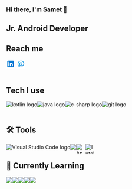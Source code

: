 ### Hi there, I'm Samet 👋

## Jr. Android Developer

## Reach me

[<img height="24" width="24" align= "center" src="image/linkedin.png"/>][linkedln]
[<img height="24" width="24" align= "center" src="image/email.png"/>](mailto:samet.ctnky35@gmail.com)
<br />
<br />
## Tech I use
<img align="left"
     src="https://upload.wikimedia.org/wikipedia/commons/thumb/7/74/Kotlin_Icon.png/1200px-Kotlin_Icon.png" alt="kotlin logo" title="kotlin"  height="25"/>
<img align="left"
     src="https://img.shields.io/badge/Java-ED8B00?color=272D2D&logo=java&logoColor=orange" alt="java logo" title="java"  height="25"/>
<img align="left"
     src="https://img.shields.io/badge/C%23-239120?color=272D2D&logo=c-sharp&logoColor=purple" alt="c-sharp logo" title="c-sharp"  height="25"/>
<img align="left"
     src="https://img.shields.io/badge/git-282C34?logo=git&logoColor=F05032" alt="git logo" title="git" height="25" />
<br />
<br />
## 🛠 Tools
<img align="left"
     src="https://img.shields.io/badge/VS%20Code-282C34?logo=visual-studio-code&logoColor=007ACC" alt="Visual Studio Code logo" title="Visual Studio Code"  height="25" />
<img align="left"
     src="https://badges.aleen42.com/src/visual_studio_dfc.svg"  height="25"/>
<img align="left"
     src="https://2.bp.blogspot.com/-tzm1twY_ENM/XlCRuI0ZkRI/AAAAAAAAOso/BmNOUANXWxwc5vwslNw3WpjrDlgs9PuwQCLcBGAsYHQ/s1600/pasted%2Bimage%2B0.png" alt="Android Studio logo" title="Android Studio" width="25" height="25" />
<img align="left"
     src="https://pbs.twimg.com/profile_images/1206618215767584769/zl48EuhC_400x400.jpg" alt="Intellij idea logo" title="Intellij idea" width="25" height="25" />

<br />

## 📖 Currently Learning

<img align="left"
     src="https://img.shields.io/badge/Android-3DDC84?style=for-the-badge&logo=android&logoColor=white"/>
<img align="left"
     src="https://img.shields.io/badge/Java-ED8B00?style=for-the-badge&logo=java&logoColor=white"/>
<img align="left"
     src ="https://img.shields.io/badge/Kotlin-0095D5?&style=for-the-badge&logo=kotlin&logoColor=white"/>
<img align="left"
     src="https://img.shields.io/badge/MySQL-00000F?style=for-the-badge&logo=mysql&logoColor=white"/>
<img align="left"
     src="https://img.shields.io/badge/SQLite-07405E?style=for-the-badge&logo=sqlite&logoColor=white"/>

<br />


[linkedln]:https://www.linkedin.com/in/samet-cetinkaya
[medium]:https://medium.com/@samet.ctnky35
[twitter]:https://twitter.com/cetinkayasamet1
